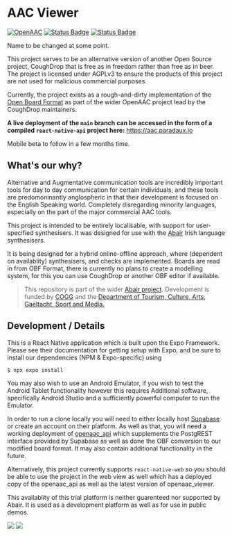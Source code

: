 # AAC Viewer

[![OpenAAC](https://www.openaac.org/images/OpenAAC-chat-red.svg)](https://www.openaac.org/advocates.html)
[![Status Badge](https://img.shields.io/badge/status-alpha-236b88)](https://aac.paradaux.io)
[![Status Badge](https://img.shields.io/badge/deployed%20with-cloudflare%20pages-F6821F)](https://aac.paradaux.io)

Name to be changed at some point.

This project serves to be an alternative version of another Open Source project, CoughDrop that is free as in freedom rather than free as in beer. The project is licensed under AGPLv3 to ensure the products of this project are not used for malicious commercial purposes. 

Currently, the project exists as a rough-and-dirty implementation of the [Open Board Format](https://www.openboardformat.org/) as part of the wider OpenAAC project lead by the CoughDrop maintainers. 

**A live deployment of the `main` branch can be accessed in the form of a compiled `react-native-api` project here:** https://aac.paradaux.io

Mobile beta to follow in a few months time. 

## What's our why?

Alternative and Augmentative communication tools are incredibly important tools for day to day communication for certain individuals, and these tools are predomoninantly anglospheric in that their development is focused on the English Speaking world. Completely disregarding minority languages, especially on the part of the major commercial AAC tools.

This project is intended to be entirely localisable, with support for user-specified synthesisers. It was designed for use with the [Abair](https://abair.ie) Irish language synthesisers. 

It is being designed for a hybrid online-offline approach, where (dependent on availablity) synthesisers, and checks are implemented. Boards are read in from OBF Format, there is currently no plans to create a modelling system, for this you can use CoughDrop or another OBF editor if available. 

> This repository is part of the wider [Abair project](https://www.tcd.ie/research/start/abair.php). Development is funded by [COGG](https://www.cogg.ie) and the [Department of Tourism, Culture, Arts, Gaeltacht, Sport and Media.](https://www.gov.ie/en/organisation/department-of-tourism-culture-arts-gaeltacht-sport-and-media)

## Development / Details

This is a React Native application which is built upon the Expo Framework. Please see their documentation for getting setup with Expo, and be sure to install our dependencies (NPM & Expo-specific) using 

```bash
$ npx expo install
```

You may also wish to use an Android Emulator, if you wish to test the Android Tablet functionality however this requires Additional software, specifically Android Studio and a sufficiently powerful computer to run the Emulator. 

In order to run a clone locally you will need to either locally host [Supabase](https://supabase.com) or create an account on their platform. As well as that, you will need a working deployment of [openaac_api](https://github.com/phonlab-tcd/openaac_api) which supplements the PostgREST interface provided by Supabase as well as done the OBF conversion to our modified board format. It may also contain additional functionality in the future. 

Alternatively, this project currently supports `react-native-web` so you should be able to use the project in the web view as well which has a deployed copy of the openaac_api as well as the latest version of openaac_viewer. 

This availablity of this trial platform is neither guarenteed nor supported by Abair. It is used as a development platform as well as for use in public demos.

![](https://s3-eu-west-1.amazonaws.com/govieassets/89203/167d92e6-a9b9-4381-91ac-a408cab9c805.png)
![](https://www.cogg.ie/wp-content/themes/cogg/images/logo_website_small.png)